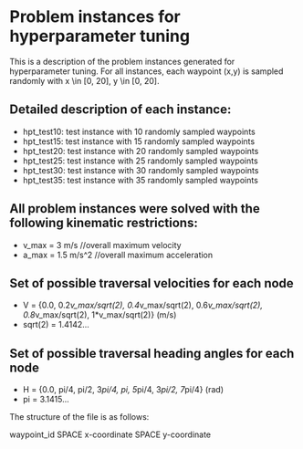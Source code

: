 # Problem instances for hyperparameter tuning
This is a description of the problem instances generated for hyperparameter tuning. For all instances, each waypoint (x,y) is sampled randomly with x \in [0, 20], y \in [0, 20].

## Detailed description of each instance:
- hpt_test10: test instance with 10 randomly sampled waypoints
- hpt_test15: test instance with 15 randomly sampled waypoints
- hpt_test20: test instance with 20 randomly sampled waypoints
- hpt_test25: test instance with 25 randomly sampled waypoints
- hpt_test30: test instance with 30 randomly sampled waypoints
- hpt_test35: test instance with 35 randomly sampled waypoints


## All problem instances were solved with the following kinematic restrictions:
- v_max = 3 m/s //overall maximum velocity
- a_max = 1.5 m/s^2 //overall maximum acceleration

## Set of possible traversal velocities for each node
- V = {0.0, 0.2*v_max/sqrt(2), 0.4*v_max/sqrt(2), 0.6*v_max/sqrt(2), 0.8*v_max/sqrt(2), 1*v_max/sqrt(2)}  (m/s)
- sqrt(2) = 1.4142...

## Set of possible traversal heading angles for each node
- H = {0.0, pi/4, pi/2, 3*pi/4, pi, 5*pi/4, 3*pi/2, 7*pi/4}  (rad)
- pi = 3.1415...

The structure of the file is as follows: 

waypoint_id SPACE x-coordinate SPACE y-coordinate